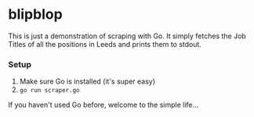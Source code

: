 # blipblop

This is just a demonstration of scraping with Go.  It simply fetches the Job Titles of all the positions in Leeds and prints them to stdout.

### Setup
1. Make sure Go is installed (it's super easy)
2. `go run scraper.go`

If you haven't used Go before, welcome to the simple life...